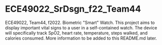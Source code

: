 # ECE49022_SrDsgn_f22_Team44
ECE49022, Team44, f2022. Biometric "Smart" Watch.
This project aims to display important vital signs to a user in a self-contained watch. The device will specifically track SpO2, heart rate, temperature,
steps walked, and calories consumed. More information to be added to this README.md later.

